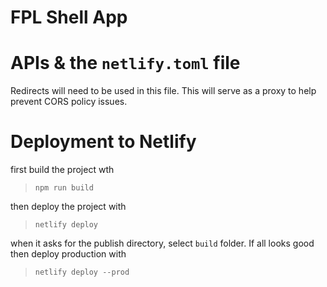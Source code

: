 # FPL Shell App

# APIs & the `netlify.toml` file

Redirects will need to be used in this file. This will serve as a proxy to help prevent CORS policy issues.

# Deployment to Netlify

first build the project wth

> `npm run build`

then deploy the project with

> `netlify deploy`

when it asks for the publish directory, select `build` folder. If all looks good then deploy production with

> `netlify deploy --prod`

